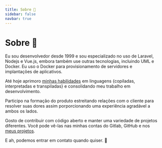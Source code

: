 ```yaml
---
title: Sobre 👥
sidebar: false
navbar: true
---
```

# Sobre 👥

Eu sou desenvolvedor desde 1999 e sou especializado no uso de Laravel, Nodejs e Vue.js, embora também use outras tecnologias, incluindo UML e Docker. Eu uso o Docker para provisionamento de servidores e implantações de aplicativos.

Até hoje aprimoro [minhas habilidades](stack.html) em linguagens {copiladas, interpretadas e transpiladas} e consolidando meu trabalho em desenvolvimento.

Participo na formação do produto estreitando relações com o cliente para resolver suas dores assim porporcionando uma experiência agradável a ambos os lados.

Gosto de contribuir com código aberto e manter uma variedade de projetos diferentes. Você pode vê-las nas minhas contas do Gitlab, GitHub e nos [meus projetos](projetos.html).

E ah, podemos entrar em contato quando quiser. 🙂
